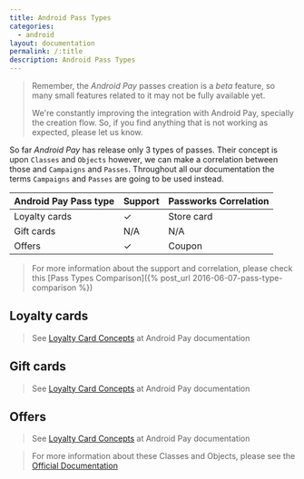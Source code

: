 ```yaml
---
title: Android Pass Types
categories:
  - android
layout: documentation
permalink: /:title
description: Android Pass Types
---
```


> Remember, the *Android Pay* passes creation is a *beta* feature, so many small features related
> to it may not be fully available yet.
>
> We're constantly improving the integration with Android Pay, specially the creation flow.
> So, if you find anything that is not working as expected, please let us know.

So far *Android Pay* has release only 3 types of passes. Their concept is upon `Classes` and
`Objects` however, we can make a correlation between those and `Campaigns` and `Passes`.
Throughout all our documentation the terms `Campaigns` and `Passes` are going to be used instead.

| Android Pay Pass type     | Support    | Passworks Correlation     |
|---------------|------------|-----------------|
| Loyalty cards | &#10003;   | Store card |
| Gift cards    | N/A        | N/A             |
| Offers        | &#10003;   | Coupon          |

> For more information about the support and correlation, please check this
> [Pass Types Comparison]({% post_url 2016-06-07-pass-type-comparison %})

## Loyalty cards

>  See <a href="https://developers.google.com/save-to-android-pay/guides/loyalty/concepts" target="_blank">
Loyalty Card Concepts</a>
> at Android Pay documentation

## Gift cards


>  See <a href="https://developers.google.com/save-to-android-pay/guides/gift-cards/concepts" target="_blank">
Loyalty Card Concepts</a>
> at Android Pay documentation


## Offers

>  See <a href="https://developers.google.com/save-to-android-pay/guides/offers/concepts" target="_blank">
Loyalty Card Concepts</a>
> at Android Pay documentation





> For more information about these Classes and Objects, please see the
> <a href="https://developers.google.com/save-to-android-pay/">Official Documentation</a>
